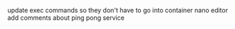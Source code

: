 update exec commands so they don't have to go into container
nano editor
add comments about ping pong service